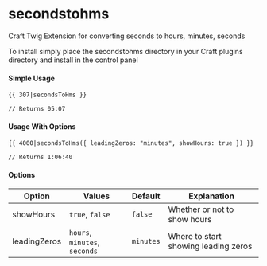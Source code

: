 # secondstohms
Craft Twig Extension for converting seconds to hours, minutes, seconds

To install simply place the secondstohms directory in your Craft plugins directory and install in the control panel

#### Simple Usage
```
{{ 307|secondsToHms }}

// Returns 05:07
```

#### Usage With Options
```
{{ 4000|secondsToHms({ leadingZeros: "minutes", showHours: true }) }}

// Returns 1:06:40
```

#### Options
| Option | Values | Default | Explanation |
| --------- | ----------- | ----------- | ----------- |
| showHours | `true`, `false` | `false` | Whether or not to show hours |
| leadingZeros | `hours`, `minutes`, `seconds` | `minutes` | Where to start showing leading zeros |